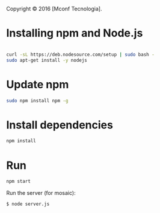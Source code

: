 Copyright © 2016 [Mconf Tecnologia].

Installing npm and Node.js
====================
```bash

curl -sL https://deb.nodesource.com/setup | sudo bash -
sudo apt-get install -y nodejs

```

Update npm
==

```bash
sudo npm install npm -g
```


Install dependencies
==
```bash
npm install
```

Run
==
```bash
npm start
```
Run the server (for mosaic):

    $ node server.js
